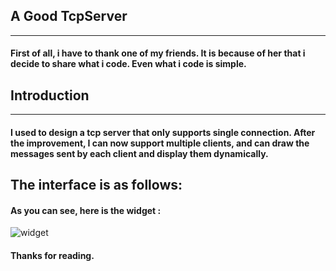 ## A Good TcpServer

---

#### First of all, i have to thank one of my friends. It is because of her that i decide to share what i code. Even what i code is simple. 

## Introduction

---

#### I used to design a tcp server that only supports single connection. After the improvement, I can now support multiple clients, and can draw the messages sent by each client and display them dynamically.

## The interface is as follows:

#### As you can see, here is the widget :

![widget](/home/wangha/文档/git/Multi-terminal-TcpServer/photo/multi.png)

#### Thanks for reading. 